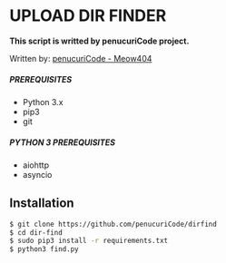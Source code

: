 # UPLOAD DIR FINDER
**This script is writted by penucuriCode project.**

Written by: [penucuriCode - Meow404](https://github.com/penucuriCode)

##### PREREQUISITES
* Python 3.x 
* pip3
* git

##### PYTHON 3 PREREQUISITES
* aiohttp
* asyncio

## Installation
```sh
$ git clone https://github.com/penucuriCode/dirfind
$ cd dir-find
$ sudo pip3 install -r requirements.txt
$ python3 find.py
```



